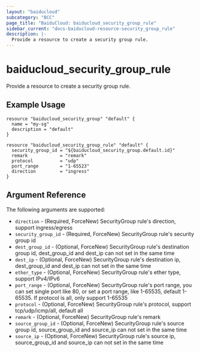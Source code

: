 ```yaml
---
layout: "baiducloud"
subcategory: "BCC"
page_title: "BaiduCloud: baiducloud_security_group_rule"
sidebar_current: "docs-baiducloud-resource-security_group_rule"
description: |-
  Provide a resource to create a security group rule.
---
```


# baiducloud_security_group_rule

Provide a resource to create a security group rule.

## Example Usage

```hcl
resource "baiducloud_security_group" "default" {
  name = "my-sg"
  description = "default"
}

resource "baiducloud_security_group_rule" "default" {
  security_group_id = "${baiducloud_security_group.default.id}"
  remark            = "remark"
  protocol          = "udp"
  port_range        = "1-65523"
  direction         = "ingress"
}
```

## Argument Reference

The following arguments are supported:

* `direction` - (Required, ForceNew) SecurityGroup rule's direction, support ingress/egress
* `security_group_id` - (Required, ForceNew) SecurityGroup rule's security group id
* `dest_group_id` - (Optional, ForceNew) SecurityGroup rule's destination group id, dest_group_id and dest_ip can not set in the same time
* `dest_ip` - (Optional, ForceNew) SecurityGroup rule's destination ip, dest_group_id and dest_ip can not set in the same time
* `ether_type` - (Optional, ForceNew) SecurityGroup rule's ether type, support IPv4/IPv6
* `port_range` - (Optional, ForceNew) SecurityGroup rule's port range, you can set single port like 80, or set a port range, like 1-65535, default 1-65535. If protocol is all, only support 1-65535
* `protocol` - (Optional, ForceNew) SecurityGroup rule's protocol, support tcp/udp/icmp/all, default all
* `remark` - (Optional, ForceNew) SecurityGroup rule's remark
* `source_group_id` - (Optional, ForceNew) SecurityGroup rule's source group id, source_group_id and source_ip can not set in the same time
* `source_ip` - (Optional, ForceNew) SecurityGroup rule's source ip, source_group_id and source_ip can not set in the same time


